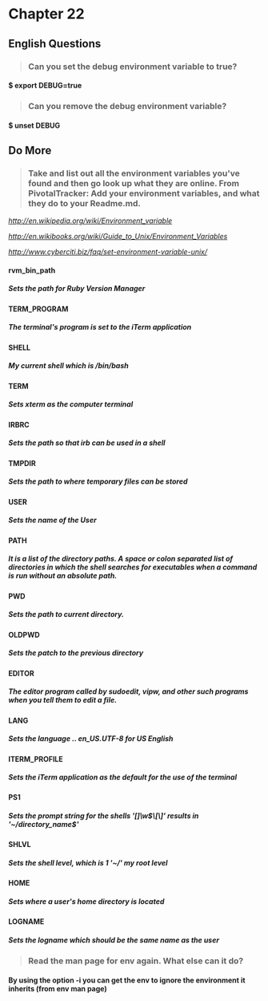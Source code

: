 # Chapter 22

## English Questions

>### Can you set the debug environment variable to true?

#### $ export DEBUG=true

>### Can you remove the debug environment variable?

#### $ unset DEBUG


## Do More

>### Take and list out all the environment variables you've found and then go look up what they are online. From PivotalTracker: Add your environment variables, and what they do to your Readme.md.

_http://en.wikipedia.org/wiki/Environment_variable_

_http://en.wikibooks.org/wiki/Guide_to_Unix/Environment_Variables_

_http://www.cyberciti.biz/faq/set-environment-variable-unix/_

#### rvm_bin_path
##### Sets the path for Ruby Version Manager

#### TERM_PROGRAM
##### The terminal's program is set to the iTerm application

#### SHELL
##### My current shell which is /bin/bash

#### TERM
#####  Sets xterm as the computer terminal

#### IRBRC
##### Sets the path so that irb can be used in a shell

#### TMPDIR
##### Sets the path to where temporary files can be stored

#### USER
##### Sets the name of the User

#### PATH
##### It is a list of the directory paths. A space or colon separated list of directories in which the shell searches for executables when a command is run without an absolute path.

#### PWD
##### Sets the path to current directory.

#### OLDPWD
##### Sets the patch to the previous directory

#### EDITOR
##### The editor program called by sudoedit, vipw, and other such programs when you tell them to edit a file.

#### LANG
##### Sets the language .. en_US.UTF-8 for US English

#### ITERM_PROFILE
##### Sets the iTerm application as the default for the use of the terminal

#### PS1
##### Sets the prompt string for the shells '\[\]\w$\[\]'  results in  '~/directory_name$' 

#### SHLVL
##### Sets the shell level, which is 1 '~/' my root level
 
#### HOME
##### Sets where a user's home directory is located

#### LOGNAME
##### Sets the logname which should be the same name as the user

>### Read the man page for env again. What else can it do? 

#### By using the option -i you can get the env to ignore the environment it inherits (from env man page)

